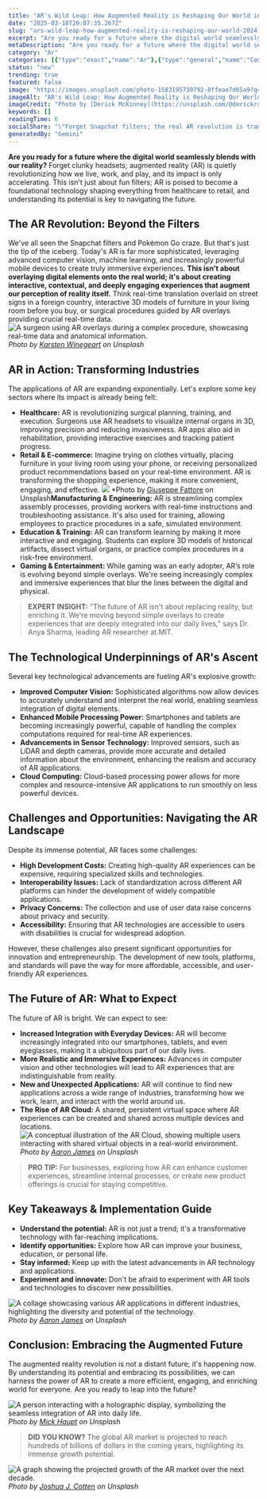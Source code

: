 ```yaml
---
title: "AR's Wild Leap: How Augmented Reality is Reshaping Our World in 2024 and Beyond"
date: "2025-03-18T20:07:35.267Z"
slug: "ars-wild-leap-how-augmented-reality-is-reshaping-our-world-2024-beyond"
excerpt: "Are you ready for a future where the digital world seamlessly blends with our reality?  Forget clunky headsets; augmented reality (AR) is quietly revolutionizing how we live, work, and play, and its impact is only accelerating. This isn't just about fun filters; AR is poised to become a foundational technology shaping everything from healthcare to retail, and understanding its potential is key to navigating the future."
metaDescription: "Are you ready for a future where the digital world seamlessly blends with our reality?  Forget clunky headsets; augmented reality (AR) is quietly revolutio..."
category: "Ar"
categories: [{"type":"exact","name":"Ar"},{"type":"general","name":"Computing"},{"type":"medium","name":"Software Engineering"},{"type":"specific","name":"3D Rendering"},{"type":"niche","name":"Spatial Computing"}]
status: "new"
trending: true
featured: false
image: "https://images.unsplash.com/photo-1583195730792-8ffeae7d65a9?q=85&w=1200&fit=max&fm=webp&auto=compress"
imageAlt: "AR's Wild Leap: How Augmented Reality is Reshaping Our World in 2024 and Beyond"
imageCredit: "Photo by [Derick McKinney](https://unsplash.com/@derickray) on Unsplash"
keywords: []
readingTime: 6
socialShare: "\"Forget Snapchat filters; the real AR revolution is transforming healthcare, retail, and manufacturing – and it's happening now.\""
generatedBy: "Gemini"
---
```




**Are you ready for a future where the digital world seamlessly blends with our reality?**  Forget clunky headsets; augmented reality (AR) is quietly revolutionizing how we live, work, and play, and its impact is only accelerating. This isn't just about fun filters; AR is poised to become a foundational technology shaping everything from healthcare to retail, and understanding its potential is key to navigating the future.

## The AR Revolution: Beyond the Filters

We've all seen the Snapchat filters and Pokémon Go craze. But that's just the tip of the iceberg. Today's AR is far more sophisticated, leveraging advanced computer vision, machine learning, and increasingly powerful mobile devices to create truly immersive experiences.  **This isn't about overlaying digital elements onto the real world; it's about creating interactive, contextual, and deeply engaging experiences that augment our perception of reality itself.** Think real-time translation overlaid on street signs in a foreign country, interactive 3D models of furniture in your living room before you buy, or surgical procedures guided by AR overlays providing crucial real-time data. ![A surgeon using AR overlays during a complex procedure, showcasing real-time data and anatomical information.](https://images.unsplash.com/photo-1600442716034-40e3e96baa2c?q=85&w=1200&fit=max&fm=webp&auto=compress)
*Photo by [Karsten Winegeart](https://unsplash.com/@karsten116) on Unsplash*

## AR in Action: Transforming Industries

The applications of AR are expanding exponentially. Let's explore some key sectors where its impact is already being felt:

* **Healthcare:**  AR is revolutionizing surgical planning, training, and execution. Surgeons use AR headsets to visualize internal organs in 3D, improving precision and reducing invasiveness.  AR apps also aid in rehabilitation, providing interactive exercises and tracking patient progress.
* **Retail & E-commerce:**  Imagine trying on clothes virtually, placing furniture in your living room using your phone, or receiving personalized product recommendations based on your real-time environment. AR is transforming the shopping experience, making it more convenient, engaging, and effective.  ![ ](https://images.unsplash.com/photo-1613777548195-07f098da30fe?q=85&w=1200&fit=max&fm=webp&auto=compress)
*Photo by [Giuseppe Fattore](https://unsplash.com/@giuseppe_fattore) on Unsplash**Manufacturing & Engineering:**  AR is streamlining complex assembly processes, providing workers with real-time instructions and troubleshooting assistance. It's also used for training, allowing employees to practice procedures in a safe, simulated environment.
* **Education & Training:**  AR can transform learning by making it more interactive and engaging. Students can explore 3D models of historical artifacts, dissect virtual organs, or practice complex procedures in a risk-free environment.
* **Gaming & Entertainment:** While gaming was an early adopter, AR’s role is evolving beyond simple overlays.  We're seeing increasingly complex and immersive experiences that blur the lines between the digital and physical.

> **EXPERT INSIGHT:**  "The future of AR isn't about replacing reality, but enriching it. We're moving beyond simple overlays to create experiences that are deeply integrated into our daily lives," says Dr. Anya Sharma, leading AR researcher at MIT.

## The Technological Underpinnings of AR's Ascent

Several key technological advancements are fueling AR's explosive growth:

* **Improved Computer Vision:**  Sophisticated algorithms now allow devices to accurately understand and interpret the real world, enabling seamless integration of digital elements.
* **Enhanced Mobile Processing Power:**  Smartphones and tablets are becoming increasingly powerful, capable of handling the complex computations required for real-time AR experiences.
* **Advancements in Sensor Technology:**  Improved sensors, such as LiDAR and depth cameras, provide more accurate and detailed information about the environment, enhancing the realism and accuracy of AR applications.
* **Cloud Computing:**  Cloud-based processing power allows for more complex and resource-intensive AR applications to run smoothly on less powerful devices.

## Challenges and Opportunities: Navigating the AR Landscape

Despite its immense potential, AR faces some challenges:

* **High Development Costs:** Creating high-quality AR experiences can be expensive, requiring specialized skills and technologies.
* **Interoperability Issues:**  Lack of standardization across different AR platforms can hinder the development of widely compatible applications.
* **Privacy Concerns:**  The collection and use of user data raise concerns about privacy and security.
* **Accessibility:**  Ensuring that AR technologies are accessible to users with disabilities is crucial for widespread adoption.

However, these challenges also present significant opportunities for innovation and entrepreneurship.  The development of new tools, platforms, and standards will pave the way for more affordable, accessible, and user-friendly AR experiences.

## The Future of AR: What to Expect

The future of AR is bright. We can expect to see:

* **Increased Integration with Everyday Devices:**  AR will become increasingly integrated into our smartphones, tablets, and even eyeglasses, making it a ubiquitous part of our daily lives.
* **More Realistic and Immersive Experiences:**  Advances in computer vision and other technologies will lead to AR experiences that are indistinguishable from reality.
* **New and Unexpected Applications:**  AR will continue to find new applications across a wide range of industries, transforming how we work, learn, and interact with the world around us.
* **The Rise of AR Cloud:** A shared, persistent virtual space where AR experiences can be created and shared across multiple devices and locations.  ![A conceptual illustration of the AR Cloud, showing multiple users interacting with shared virtual objects in a real-world environment.](https://images.unsplash.com/photo-1656111740363-70fc65476b09?q=85&w=1200&fit=max&fm=webp&auto=compress)
*Photo by [Aaron James](https://unsplash.com/@aaronjamesmedia_co) on Unsplash*

> **PRO TIP:** For businesses, exploring how AR can enhance customer experiences, streamline internal processes, or create new product offerings is crucial for staying competitive.

## Key Takeaways & Implementation Guide

* **Understand the potential:** AR is not just a trend; it's a transformative technology with far-reaching implications.
* **Identify opportunities:**  Explore how AR can improve your business, education, or personal life.
* **Stay informed:**  Keep up with the latest advancements in AR technology and applications.
* **Experiment and innovate:** Don't be afraid to experiment with AR tools and technologies to discover new possibilities.

![A collage showcasing various AR applications in different industries, highlighting the diversity and potential of the technology.](https://images.unsplash.com/photo-1656111734823-d79656e8c3cb?q=85&w=1200&fit=max&fm=webp&auto=compress)
*Photo by [Aaron James](https://unsplash.com/@aaronjamesmedia_co) on Unsplash*

## Conclusion: Embracing the Augmented Future

The augmented reality revolution is not a distant future; it's happening now.  By understanding its potential and embracing its possibilities, we can harness the power of AR to create a more efficient, engaging, and enriching world for everyone.  Are you ready to leap into the future?

![A person interacting with a holographic display, symbolizing the seamless integration of AR into daily life.](https://images.unsplash.com/photo-1622957404458-e097119574ec?q=85&w=1200&fit=max&fm=webp&auto=compress)
*Photo by [Mick Haupt](https://unsplash.com/@rocinante_11) on Unsplash*

> **DID YOU KNOW?**  The global AR market is projected to reach hundreds of billions of dollars in the coming years, highlighting its immense growth potential.

![A graph showing the projected growth of the AR market over the next decade.](https://images.unsplash.com/photo-1623891008551-988d1d1d4822?q=85&w=1200&fit=max&fm=webp&auto=compress)
*Photo by [Joshua J. Cotten](https://unsplash.com/@jcotten) on Unsplash*



<div class="reading-progress-container">
  <div id="reading-progress" class="reading-progress"></div>
</div>

